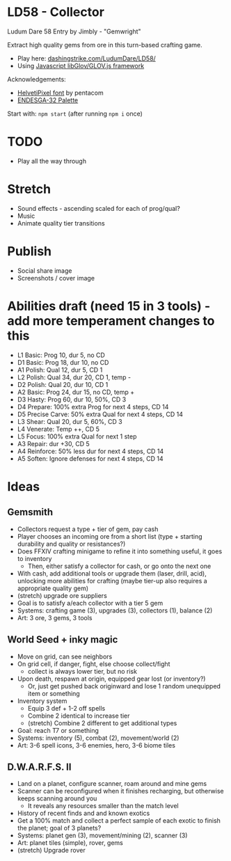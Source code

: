 LD58 - Collector
============================

Ludum Dare 58 Entry by Jimbly - "Gemwright"

Extract high quality gems from ore in this turn-based crafting game.

* Play here: [dashingstrike.com/LudumDare/LD58/](http://www.dashingstrike.com/LudumDare/LD58/)
* Using [Javascript libGlov/GLOV.js framework](https://github.com/Jimbly/glovjs)

Acknowledgements:
* [HelvetiPixel font](https://www.pentacom.jp/pentacom/bitfontmaker2/gallery/?id=381) by pentacom
* [ENDESGA-32 Palette](https://lospec.com/palette-list/endesga-32)

Start with: `npm start` (after running `npm i` once)

# TODO
* Play all the way through
# Stretch
* Sound effects - ascending scaled for each of prog/qual?
* Music
* Animate quality tier transitions
# Publish
* Social share image
* Screenshots / cover image

# Abilities draft (need 15 in 3 tools) - add more temperament changes to this
* L1 Basic: Prog 10, dur 5, no CD
* D1 Basic: Prog 18, dur 10, no CD
* A1 Polish: Qual 12, dur 5, CD 1
* L2 Polish: Qual 34, dur 20, CD 1, temp -
* D2 Polish: Qual 20, dur 10, CD 1
* A2 Basic: Prog 24, dur 15, no CD, temp +
* D3 Hasty: Prog 60, dur 10, 50%, CD 3
* D4 Prepare: 100% extra Prog for next 4 steps, CD 14
* D5 Precise Carve: 50% extra Qual for next 4 steps, CD 14
* L3 Shear: Qual 20, dur 5, 60%, CD 3
* L4 Venerate: Temp ++, CD 5
* L5 Focus: 100% extra Qual for next 1 step
* A3 Repair: dur +30, CD 5
* A4 Reinforce: 50% less dur for next 4 steps, CD 14
* A5 Soften: Ignore defenses for next 4 steps, CD 14

# Ideas

## Gemsmith
* Collectors request a type + tier of gem, pay cash
* Player chooses an incoming ore from a short list (type + starting durability and quality or resistances?)
* Does FFXIV crafting minigame to refine it into something useful, it goes to inventory
  * Then, either satisfy a collector for cash, or go onto the next one
* With cash, add additional tools or upgrade them (laser, drill, acid), unlocking more abilities for crafting (maybe tier-up also requires a appropriate quality gem)
* (stretch) upgrade ore suppliers
* Goal is to satisfy a/each collector with a tier 5 gem
* Systems: crafting game (3), upgrades (3), collectors (1), balance (2)
* Art: 3 ore, 3 gems, 3 tools

## World Seed + inky magic
* Move on grid, can see neighbors
* On grid cell, if danger, fight, else choose collect/fight
  * collect is always lower tier, but no risk
* Upon death, respawn at origin, equipped gear lost (or inventory?)
  * Or, just get pushed back originward and lose 1 random unequipped item or something
* Inventory system
  * Equip 3 def + 1-2 off spells
  * Combine 2 identical to increase tier
  * (stretch) Combine 2 different to get additional types
* Goal: reach T7 or something
* Systems: inventory (5), combat (2), movement/world (2)
* Art: 3-6 spell icons, 3-6 enemies, hero, 3-6 biome tiles

## D.W.A.R.F.S. II
* Land on a planet, configure scanner, roam around and mine gems
* Scanner can be reconfigured when it finishes recharging, but otherwise keeps scanning around you
  * It reveals any resources smaller than the match level
* History of recent finds and and known exotics
* Get a 100% match and collect a perfect sample of each exotic to finish the planet; goal of 3 planets?
* Systems: planet gen (3), movement/mining (2), scanner (3)
* Art: planet tiles (simple), rover, gems
* (stretch) Upgrade rover
